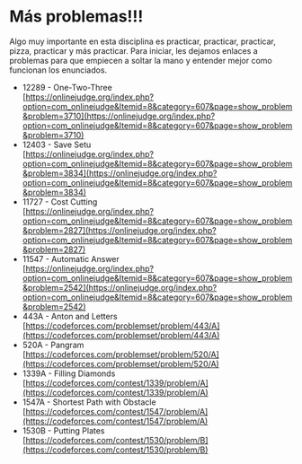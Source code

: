 # Más problemas!!!

Algo muy importante en esta disciplina es practicar, practicar, practicar, pizza, practicar y más practicar. Para iniciar, les dejamos enlaces a problemas para que empiecen a soltar la mano y entender mejor como funcionan los enunciados.


* 12289 - One-Two-Three<br>
  [https://onlinejudge.org/index.php?option=com_onlinejudge&Itemid=8&category=607&page=show_problem&problem=3710](https://onlinejudge.org/index.php?option=com_onlinejudge&Itemid=8&category=607&page=show_problem&problem=3710)
* 12403 - Save Setu<br>[https://onlinejudge.org/index.php?option=com_onlinejudge&Itemid=8&category=607&page=show_problem&problem=3834](https://onlinejudge.org/index.php?option=com_onlinejudge&Itemid=8&category=607&page=show_problem&problem=3834)
* 11727 - Cost Cutting <br>[https://onlinejudge.org/index.php?option=com_onlinejudge&Itemid=8&category=607&page=show_problem&problem=2827](https://onlinejudge.org/index.php?option=com_onlinejudge&Itemid=8&category=607&page=show_problem&problem=2827)
* 11547 - Automatic Answer <br>[https://onlinejudge.org/index.php?option=com_onlinejudge&Itemid=8&category=607&page=show_problem&problem=2542](https://onlinejudge.org/index.php?option=com_onlinejudge&Itemid=8&category=607&page=show_problem&problem=2542)
* 443A - Anton and Letters <br>[https://codeforces.com/problemset/problem/443/A](https://codeforces.com/problemset/problem/443/A)
* 520A - Pangram <br>[https://codeforces.com/problemset/problem/520/A](https://codeforces.com/problemset/problem/520/A)
* 1339A - Filling Diamonds<br>[https://codeforces.com/contest/1339/problem/A](https://codeforces.com/contest/1339/problem/A)
* 1547A - Shortest Path with Obstacle <br>[https://codeforces.com/contest/1547/problem/A](https://codeforces.com/contest/1547/problem/A)
* 1530B - Putting Plates<br>[https://codeforces.com/contest/1530/problem/B](https://codeforces.com/contest/1530/problem/B)
